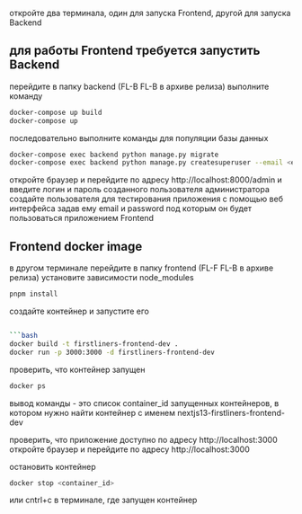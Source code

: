 откройте два терминала, один для запуска Frontend, другой для запуска Backend

## для работы Frontend требуется запустить Backend 
перейдите в папку backend (FL-B FL-B в архиве релиза)
выполните команду
```bash
docker-compose up build
docker-compose up
```
последовательно  выполните команды для популяции базы данных
```bash
docker-compose exec backend python manage.py migrate
docker-compose exec backend python manage.py createsuperuser --email <email> --username <username>

```
откройте браузер и перейдите по адресу http://localhost:8000/admin и введите логин и пароль созданного пользователя администратора
создайте пользователя для тестирования приложения с помощью веб интерфейса задав ему email и password под которым он будет пользоваться приложением Frontend

## Frontend docker image
в другом терминале перейдите в папку frontend (FL-F FL-B в архиве релиза)
установите зависимости node_modules

```bash
pnpm install
``` 
создайте контейнер и запустите его

```bash
``` 
```bash
```bash
docker build -t firstliners-frontend-dev .
docker run -p 3000:3000 -d firstliners-frontend-dev
```
проверить, что контейнер запущен
```bash
docker ps
```
вывод команды - это список container_id запущенных контейнеров, в котором нужно найти контейнер с именем nextjs13-firstliners-frontend-dev 

проверить, что приложение доступно по адресу http://localhost:3000
откройте браузер и перейдите по адресу http://localhost:3000 

остановить контейнер
```bash
docker stop <container_id>
```
или cntrl+c в терминале, где запущен контейнер
